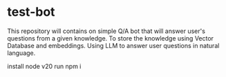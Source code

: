 # test-bot
This repository will contains on simple Q/A bot that will answer user's questions from a given knowledge. To store the knowledge using Vector Database and embeddings. Using LLM to answer user questions in natural language.

install node v20
run npm i